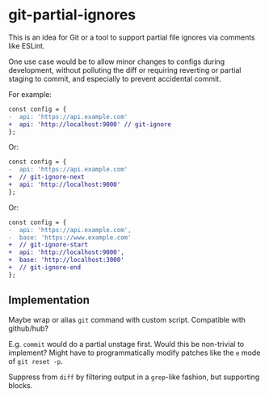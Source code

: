 # git-partial-ignores

This is an idea for Git or a tool to support partial file ignores via comments like ESLint.

One use case would be to allow minor changes to configs during development, without
polluting the diff or requiring reverting or partial staging to commit,
and especially to prevent accidental commit.

For example:

```diff
const config = {
-  api: 'https://api.example.com'
+  api: 'http://localhost:9000' // git-ignore
};
```

Or:

```diff
const config = {
-  api: 'https://api.example.com'
+  // git-ignore-next
+  api: 'http://localhost:9000'
};
```

Or:

```diff
const config = {
-  api: 'https://api.example.com',
-  base: 'https://www.example.com'
+  // git-ignore-start
+  api: 'http://localhost:9000',
+  base: 'http://localhost:3000'
+  // git-ignore-end
};
```

## Implementation

Maybe wrap or alias `git` command with custom script. Compatible with github/hub?

E.g. `commit` would do a partial unstage first. Would this be non-trivial to implement? Might have to programmatically modify patches like the `e` mode of `git reset -p`.

Suppress from `diff` by filtering output in a `grep`-like fashion, but supporting blocks.

